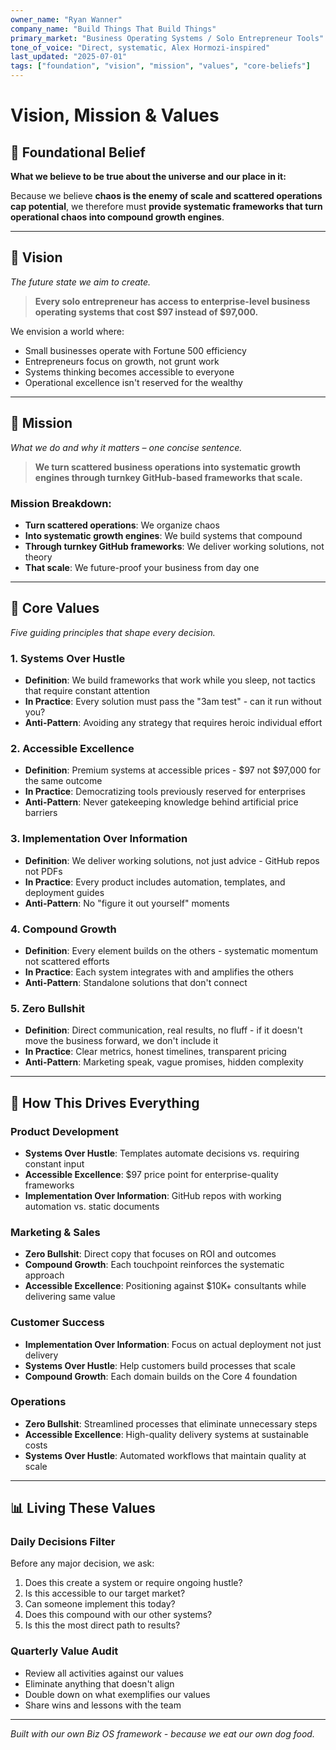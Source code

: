 ```yaml
---
owner_name: "Ryan Wanner"
company_name: "Build Things That Build Things"
primary_market: "Business Operating Systems / Solo Entrepreneur Tools"
tone_of_voice: "Direct, systematic, Alex Hormozi-inspired"
last_updated: "2025-07-01"
tags: ["foundation", "vision", "mission", "values", "core-beliefs"]
---
```


# Vision, Mission & Values

## 🌟 Foundational Belief

**What we believe to be true about the universe and our place in it:**

Because we believe **chaos is the enemy of scale and scattered operations cap potential**, we therefore must **provide systematic frameworks that turn operational chaos into compound growth engines**.

---

## 🔭 Vision

*The future state we aim to create.*

> **Every solo entrepreneur has access to enterprise-level business operating systems that cost $97 instead of $97,000.**

We envision a world where:
- Small businesses operate with Fortune 500 efficiency
- Entrepreneurs focus on growth, not grunt work
- Systems thinking becomes accessible to everyone
- Operational excellence isn't reserved for the wealthy

---

## 🎯 Mission

*What we do and why it matters – one concise sentence.*

> **We turn scattered business operations into systematic growth engines through turnkey GitHub-based frameworks that scale.**

### Mission Breakdown:
- **Turn scattered operations**: We organize chaos
- **Into systematic growth engines**: We build systems that compound
- **Through turnkey GitHub frameworks**: We deliver working solutions, not theory
- **That scale**: We future-proof your business from day one

---

## 💎 Core Values

*Five guiding principles that shape every decision.*

### 1. **Systems Over Hustle**
- **Definition**: We build frameworks that work while you sleep, not tactics that require constant attention
- **In Practice**: Every solution must pass the "3am test" - can it run without you?
- **Anti-Pattern**: Avoiding any strategy that requires heroic individual effort

### 2. **Accessible Excellence**
- **Definition**: Premium systems at accessible prices - $97 not $97,000 for the same outcome
- **In Practice**: Democratizing tools previously reserved for enterprises
- **Anti-Pattern**: Never gatekeeping knowledge behind artificial price barriers

### 3. **Implementation Over Information**
- **Definition**: We deliver working solutions, not just advice - GitHub repos not PDFs
- **In Practice**: Every product includes automation, templates, and deployment guides
- **Anti-Pattern**: No "figure it out yourself" moments

### 4. **Compound Growth**
- **Definition**: Every element builds on the others - systematic momentum not scattered efforts
- **In Practice**: Each system integrates with and amplifies the others
- **Anti-Pattern**: Standalone solutions that don't connect

### 5. **Zero Bullshit**
- **Definition**: Direct communication, real results, no fluff - if it doesn't move the business forward, we don't include it
- **In Practice**: Clear metrics, honest timelines, transparent pricing
- **Anti-Pattern**: Marketing speak, vague promises, hidden complexity

---

## 🔄 How This Drives Everything

### Product Development
- **Systems Over Hustle**: Templates automate decisions vs. requiring constant input
- **Accessible Excellence**: $97 price point for enterprise-quality frameworks
- **Implementation Over Information**: GitHub repos with working automation vs. static documents

### Marketing & Sales
- **Zero Bullshit**: Direct copy that focuses on ROI and outcomes
- **Compound Growth**: Each touchpoint reinforces the systematic approach
- **Accessible Excellence**: Positioning against $10K+ consultants while delivering same value

### Customer Success
- **Implementation Over Information**: Focus on actual deployment not just delivery
- **Systems Over Hustle**: Help customers build processes that scale
- **Compound Growth**: Each domain builds on the Core 4 foundation

### Operations
- **Zero Bullshit**: Streamlined processes that eliminate unnecessary steps
- **Accessible Excellence**: High-quality delivery systems at sustainable costs
- **Systems Over Hustle**: Automated workflows that maintain quality at scale

---

## 📊 Living These Values

### Daily Decisions Filter
Before any major decision, we ask:
1. Does this create a system or require ongoing hustle?
2. Is this accessible to our target market?
3. Can someone implement this today?
4. Does this compound with our other systems?
5. Is this the most direct path to results?

### Quarterly Value Audit
- Review all activities against our values
- Eliminate anything that doesn't align
- Double down on what exemplifies our values
- Share wins and lessons with the team

---

*Built with our own Biz OS framework - because we eat our own dog food.*